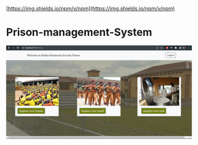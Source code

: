 [https://img.shields.io/npm/v/npm](https://img.shields.io/npm/v/npm)

# Prison-management-System
![Design preview](https://github.com/arafats1/CI_CD-Prison_Project_system/blob/main/public/images/home.png?raw=true)



